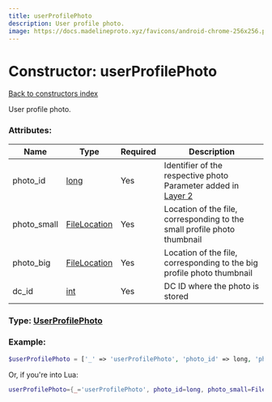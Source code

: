 ```yaml
---
title: userProfilePhoto
description: User profile photo.
image: https://docs.madelineproto.xyz/favicons/android-chrome-256x256.png
---
```

# Constructor: userProfilePhoto  
[Back to constructors index](index.md)



User profile photo.

### Attributes:

| Name     |    Type       | Required | Description |
|----------|---------------|----------|-------------|
|photo\_id|[long](../types/long.md) | Yes|Identifier of the respective photo<br>Parameter added in [Layer 2](https://core.telegram.org/api/layers#layer-2)|
|photo\_small|[FileLocation](../types/FileLocation.md) | Yes|Location of the file, corresponding to the small profile photo thumbnail|
|photo\_big|[FileLocation](../types/FileLocation.md) | Yes|Location of the file, corresponding to the big profile photo thumbnail|
|dc\_id|[int](../types/int.md) | Yes|DC ID where the photo is stored|



### Type: [UserProfilePhoto](../types/UserProfilePhoto.md)


### Example:

```php
$userProfilePhoto = ['_' => 'userProfilePhoto', 'photo_id' => long, 'photo_small' => FileLocation, 'photo_big' => FileLocation, 'dc_id' => int];
```  


Or, if you're into Lua:

```lua
userProfilePhoto={_='userProfilePhoto', photo_id=long, photo_small=FileLocation, photo_big=FileLocation, dc_id=int}

```


